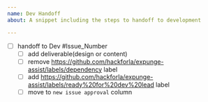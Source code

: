 ```yaml
---
name: Dev Handoff
about: A snippet including the steps to handoff to development

---
```


- [ ] handoff to Dev #Issue_Number
   - [ ] add deliverable(design or content)
   - [ ] remove https://github.com/hackforla/expunge-assist/labels/dependency label
   - [ ] add https://github.com/hackforla/expunge-assist/labels/ready%20for%20dev%20lead label
   - [ ] move to `new issue approval` column
